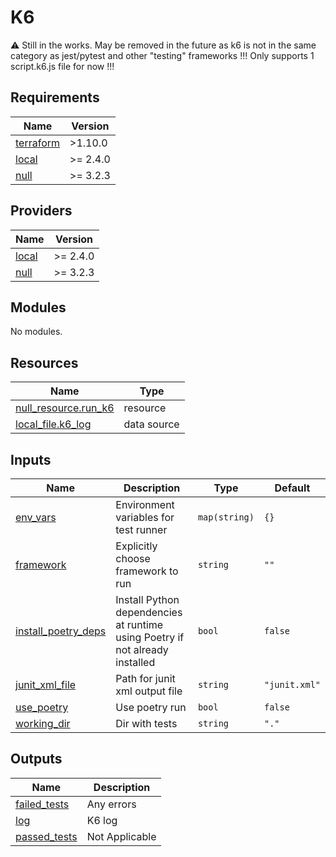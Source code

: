 # K6

⚠️ Still in the works. May be removed in the future as k6 is not in the same category as jest/pytest and other "testing" frameworks
!!! Only supports 1 script.k6.js file for now !!!

<!-- BEGIN_TF_DOCS -->
## Requirements

| Name | Version |
|------|---------|
| <a name="requirement_terraform"></a> [terraform](#requirement\_terraform) | >1.10.0 |
| <a name="requirement_local"></a> [local](#requirement\_local) | >= 2.4.0 |
| <a name="requirement_null"></a> [null](#requirement\_null) | >= 3.2.3 |

## Providers

| Name | Version |
|------|---------|
| <a name="provider_local"></a> [local](#provider\_local) | >= 2.4.0 |
| <a name="provider_null"></a> [null](#provider\_null) | >= 3.2.3 |

## Modules

No modules.

## Resources

| Name | Type |
|------|------|
| [null_resource.run_k6](https://registry.terraform.io/providers/hashicorp/null/latest/docs/resources/resource) | resource |
| [local_file.k6_log](https://registry.terraform.io/providers/hashicorp/local/latest/docs/data-sources/file) | data source |

## Inputs

| Name | Description | Type | Default |
|------|-------------|------|---------|
| <a name="input_env_vars"></a> [env\_vars](#input\_env\_vars) | Environment variables for test runner | `map(string)` | `{}` |
| <a name="input_framework"></a> [framework](#input\_framework) | Explicitly choose framework to run | `string` | `""` |
| <a name="input_install_poetry_deps"></a> [install\_poetry\_deps](#input\_install\_poetry\_deps) | Install Python dependencies at runtime using Poetry if not already installed | `bool` | `false` |
| <a name="input_junit_xml_file"></a> [junit\_xml\_file](#input\_junit\_xml\_file) | Path for junit xml output file | `string` | `"junit.xml"` |
| <a name="input_use_poetry"></a> [use\_poetry](#input\_use\_poetry) | Use poetry run | `bool` | `false` |
| <a name="input_working_dir"></a> [working\_dir](#input\_working\_dir) | Dir with tests | `string` | `"."` |

## Outputs

| Name | Description |
|------|-------------|
| <a name="output_failed_tests"></a> [failed\_tests](#output\_failed\_tests) | Any errors |
| <a name="output_log"></a> [log](#output\_log) | K6 log |
| <a name="output_passed_tests"></a> [passed\_tests](#output\_passed\_tests) | Not Applicable |
<!-- END_TF_DOCS -->
